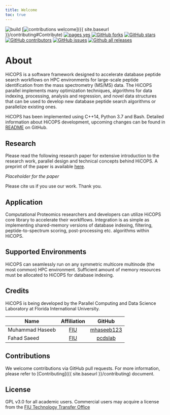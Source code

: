 ```yaml
---
title: Welcome
toc: true
---
```


![build](https://github.com/mhaseeb123/hicops/workflows/build/badge.svg) [![contributions welcome](https://img.shields.io/badge/contributions-welcome-brightgreen.svg?style=flat)]({{ site.baseurl }}/contributing#Contribute) [![pages yes](https://img.shields.io/badge/pages-yes-blue.svg)](https://mhaseeb123.github.io/hicops) [![GitHub forks](https://img.shields.io/github/forks/mhaseeb123/hicops.svg?style=social&label=Fork&maxAge=2592000)](https://GitHub.com/mhaseeb123/hicops/network/) [![GitHub stars](https://img.shields.io/github/stars/mhaseeb123/hicops.svg?style=social&label=Star&maxAge=2592000)](https://GitHub.com/mhaseeb123/hicops/stargazers/) [![GitHub contributors](https://img.shields.io/github/contributors/mhaseeb123/hicops.svg)](https://GitHub.com/mhaseeb123/hicops/graphs/contributors/) [![GitHub issues](https://img.shields.io/github/issues/mhaseeb123/hicops.svg)](https://GitHub.com/mhaseeb123/hicops/issues/) [![Github all releases](https://img.shields.io/github/downloads/mhaseeb123/hicops/total.svg)](https://GitHub.com/mhaseeb123/hicops/releases/)

# About

HiCOPS is a software framework designed to accelerate database peptide search workflows on HPC environments for large-scale peptide identification from the mass spectrometry (MS/MS) data. The HiCOPS parallel implements many optimization techniques, algorithms for data indexing, processing, analysis and regression, and novel data structures that can be used to develop new database peptide search algorithms or parallelize existing ones.

HiCOPS has been implemented using C++14, Python 3.7 and Bash. Detailed information about HiCOPS development, upcoming changes can be found in [README](https://github.com/mhaseeb123/hicops) on GitHub.

## Research
Please read the following research paper for extensive introduction to the research work, parallel design and technical concepts behind HiCOPS. A preprint of the paper is available [here]().

*Placeholder for the paper*

Please cite us if you use our work. Thank you.

## Application
Computational Proteomics researchers and developers can utilize HiCOPS core library to accelerate their worklflows. Integration is as simple as implementing shared-memory versions of database indexing, filtering, peptide-to-spectrum scoring, post-processing etc. algorithms within HiCOPS.

## Supported Environments
HiCOPS can seamlessly run on any symmetric multicore multinode (the most common) HPC environment. Sufficient amount of memory resources must be allocated to HiCOPS for database indexing.

## Credits
HiCOPS is being developed by the Parallel Computing and Data Science Laboratory at Florida International University.

| Name               |                                        Affiliation                                        |                    GitHub                     |
| ------------------ | :---------------------------------------------------------------------------------------: | :-------------------------------------------: |
| Muhammad Haseeb       |       [FIU](https://tinyurl.com/mhaseeb22)       | [mhaseeb123](https://github.com/mhaseeb123) |
| Fahad Saeed           |       [FIU](https://saeedlab.cis.fiu.edu)       | [pcdslab](https://github.com/pcdslab)       |

## Contributions
We welcome contributions via GitHub pull requests. For more information, please refer to [Contributing]({{ site.baseurl }}/contributing) document.

## License
GPL v3.0 for all academic users. Commercial users may acquire a license from the [FIU Technology Transfer Office](http://research.fiu.edu/ored/)